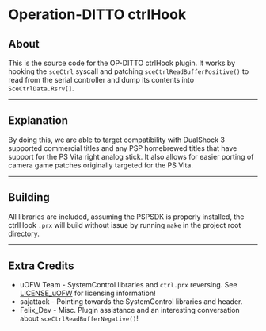 # Operation-DITTO ctrlHook

## About

This is the source code for the OP-DITTO ctrlHook plugin. It works by hooking the `sceCtrl` syscall and patching `sceCtrlReadBufferPositive()` to read from the serial controller and dump its contents into `SceCtrlData.Rsrv[]`.

---

## Explanation

By doing this, we are able to target compatibility with DualShock 3 supported commercial titles and any PSP homebrewed titles that have support for the PS Vita right analog stick. It also allows for easier porting of camera game patches originally targeted for the PS Vita.

---

## Building

All libraries are included, assuming the PSPSDK is properly installed, the ctrlHook `.prx` will build without issue by running `make` in the project root directory.

---

## Extra Credits

* uOFW Team - SystemControl libraries and `ctrl.prx` reversing. See [LICENSE_uOFW](LICENSE_uOFW) for licensing information!
* sajattack - Pointing towards the SystemControl libraries and header.
* Felix_Dev - Misc. Plugin assistance and an interesting conversation about `sceCtrlReadBufferNegative()`!